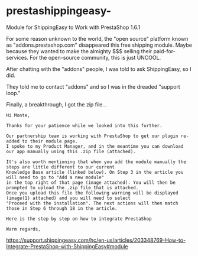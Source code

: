 # prestashippingeasy-
Module for ShippingEasy to Work with PrestaShop 1.6.1

For some reason unknown to the world, the "open source" platform known as "addons.prestashop.com" disappeared this free shipping module.  Maybe because they wanted to make the almighty $$$ selling their paid-for-services.  For the open-source community, this is just UNCOOL.

After chatting with the "addons" people, I was told to ask ShippingEasy, so I did.

They told me to contact "addons" and so I was in the dreaded "support loop."

Finally, a breakthrough, I got the zip file...

```
Hi Monte,

Thanks for your patience while we looked into this further.

Our partnership team is working with PrestaShop to get our plugin re-added to their module page. 
I spoke to my Product Manager, and in the meantime you can download our app manually using this .zip file (attached).

It's also worth mentioning that when you add the module manually the steps are little different to our current 
Knowledge Base article (linked below). On Step 3 in the article you will need to go to "Add a new module" 
in the top right of that page (image attached). You will then be prompted to upload the .zip file that is attached. 
Once you upload this file the following warning will be displayed (image(1) attached) and you will need to select 
"Proceed with the installation". The next actions will then match those in Step 6 through 18 in the article.

Here is the step by step on how to integrate PrestaShop

Warm regards,
```

https://support.shippingeasy.com/hc/en-us/articles/203348769-How-to-Integrate-PrestaShop-with-ShippingEasy#module



